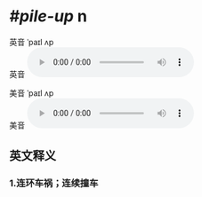 # ***\#pile-up*** n
英音 ˈpaɪl ʌp  
英音
<audio src="./media/pile-up1_AAC.aac" controls="controls"></audio>

美音 ˈpaɪl ʌp  
美音
<audio src="./media/pile-up2_AAC.aac" controls="controls"></audio>



  

英文释义
---
### 1.**连环车祸；连续撞车**  


